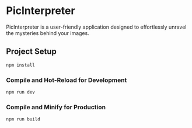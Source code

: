# PicInterpreter

PicInterpreter is a user-friendly application designed to effortlessly unravel the mysteries behind your images.

## Project Setup

```sh
npm install
```

### Compile and Hot-Reload for Development

```sh
npm run dev
```

### Compile and Minify for Production

```sh
npm run build
```
